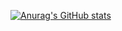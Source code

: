 <!-- - 👋 Hi, I’m @Hiromasa-H
- 👀 I’m interested in ...
- 🌱 I’m currently learning ...
- 💞️ I’m looking to collaborate on ...
- 📫 How to reach me ... -->

[![Anurag's GitHub stats](https://github-readme-stats.vercel.app/api?username=Hiromasa-H&show_icons=true&theme=dark)](https://github.com/anuraghazra/github-readme-stats)

<!---
Hiromasa-H/Hiromasa-H is a ✨ special ✨ repository because its `README.md` (this file) appears on your GitHub profile.
You can click the Preview link to take a look at your changes.
--->
